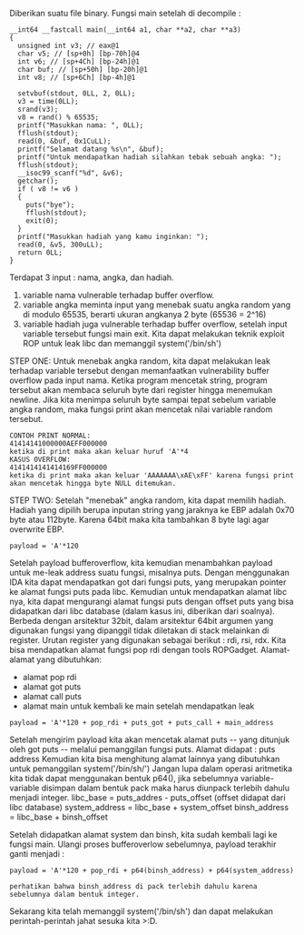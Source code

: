 Diberikan suatu file binary. Fungsi main setelah di decompile : 
```
__int64 __fastcall main(__int64 a1, char **a2, char **a3)
{
  unsigned int v3; // eax@1
  char v5; // [sp+0h] [bp-70h]@4
  int v6; // [sp+4Ch] [bp-24h]@1
  char buf; // [sp+50h] [bp-20h]@1
  int v8; // [sp+6Ch] [bp-4h]@1

  setvbuf(stdout, 0LL, 2, 0LL);
  v3 = time(0LL);
  srand(v3);
  v8 = rand() % 65535;
  printf("Masukkan nama: ", 0LL);
  fflush(stdout);
  read(0, &buf, 0x1CuLL);
  printf("Selamat datang %s\n", &buf);
  printf("Untuk mendapatkan hadiah silahkan tebak sebuah angka: ");
  fflush(stdout);
  __isoc99_scanf("%d", &v6);
  getchar();
  if ( v8 != v6 )
  {
    puts("bye");
    fflush(stdout);
    exit(0);
  }
  printf("Masukkan hadiah yang kamu inginkan: ");
  read(0, &v5, 300uLL);
  return 0LL;
}
```

Terdapat 3 input : nama, angka, dan hadiah.
1. variable nama vulnerable terhadap buffer overflow.
2. variable angka meminta input yang menebak suatu angka random yang di modulo 65535, berarti ukuran angkanya 2 byte (65536 = 2^16)
3. variable hadiah juga vulnerable terhadap buffer overflow, setelah input variable tersebut fungsi main exit. Kita dapat melakukan
   teknik exploit ROP untuk leak libc dan memanggil system('/bin/sh')

STEP ONE:
Untuk menebak angka random, kita dapat melakukan leak terhadap variable tersebut dengan memanfaatkan vulnerability buffer overflow
pada input nama. Ketika program mencetak string, program tersebut akan membaca seluruh byte dari register hingga menemukan newline.
Jika kita menimpa seluruh byte sampai tepat sebelum variable angka random, maka fungsi print akan mencetak nilai variable random
tersebut. 
```
CONTOH PRINT NORMAL:
41414141000000AEFF000000
ketika di print maka akan keluar huruf 'A'*4
KASUS OVERFLOW:
4141414141414169FF000000
ketika di print maka akan keluar 'AAAAAAA\xAE\xFF' karena fungsi print akan mencetak hingga byte NULL ditemukan.
```

STEP TWO:
Setelah "menebak" angka random, kita dapat memilih hadiah. Hadiah yang dipilih berupa inputan string yang jaraknya ke EBP adalah 
0x70 byte atau 112byte. Karena 64bit maka kita tambahkan 8 byte lagi agar overwrite EBP. 
```
payload = 'A'*120
```
Setelah payload bufferoverflow, kita kemudian menambahkan payload untuk me-leak address suatu fungsi, misalnya puts. Dengan
menggunakan IDA kita dapat mendapatkan got dari fungsi puts, yang merupakan pointer ke alamat fungsi puts pada libc. Kemudian
untuk mendapatkan alamat libc nya, kita dapat mengurangi alamat fungsi puts dengan offset puts yang bisa didapatkan dari libc
database (dalam kasus ini, diberikan dari soalnya).
Berbeda dengan arsitektur 32bit, dalam arsitektur 64bit argumen yang digunakan fungsi yang dipanggil tidak diletakan di stack 
melainkan di register. Urutan register yang digunakan sebagai berikut : rdi, rsi, rdx.
Kita bisa mendapatkan alamat fungsi pop rdi dengan tools ROPGadget.
Alamat-alamat yang dibutuhkan:
  - alamat pop rdi
  - alamat got puts
  - alamat call puts
  - alamat main untuk kembali ke main setelah mendapatkan leak
```
payload = 'A'*120 + pop_rdi + puts_got + puts_call + main_address
```
Setelah mengirim payload kita akan mencetak alamat puts -- yang ditunjuk oleh got puts -- melalui pemanggilan fungsi puts.
Alamat didapat : puts address
Kemudian kita bisa menghitung alamat lainnya yang dibutuhkan untuk pemanggilan system('/bin/sh/')
Jangan lupa dalam operasi aritmetika kita tidak dapat menggunakan bentuk p64(), jika sebelumnya variable-variable disimpan dalam
bentuk pack maka harus diunpack terlebih dahulu menjadi integer.
libc_base = puts_addres - puts_offset (offset didapat dari libc database)
system_address = libc_base + system_offset
binsh_address = libc_base + binsh_offset

Setelah didapatkan alamat system dan binsh, kita sudah kembali lagi ke fungsi main. Ulangi proses bufferoverlow sebelumnya, 
payload terakhir ganti menjadi :
```
payload = 'A'*120 + pop_rdi + p64(binsh_address) + p64(system_address)

perhatikan bahwa binsh_address di pack terlebih dahulu karena sebelumnya dalam bentuk integer.
```

Sekarang kita telah memanggil system('/bin/sh') dan dapat melakukan perintah-perintah jahat sesuka kita >:D.






